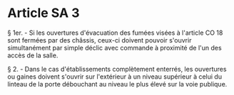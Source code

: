 # Article SA 3

§ 1er. - Si les ouvertures d'évacuation des fumées visées à l'article CO 18 sont fermées par des châssis, ceux-ci doivent pouvoir s'ouvrir simultanément par simple déclic avec commande à proximité de l'un des accès de la salle.

§ 2. - Dans le cas d'établissements complètement enterrés, les ouvertures ou gaines doivent s'ouvrir sur l'extérieur à un niveau supérieur à celui du linteau de la porte débouchant au niveau le plus élevé sur la voie publique.
